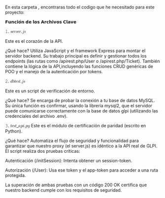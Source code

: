 En esta carpeta , encontraras todo el codigo que he necesitado para este proyecto:

𝗙𝘂𝗻𝗰𝗶𝗼́𝗻 𝗱𝗲 𝗹𝗼𝘀 𝗔𝗿𝗰𝗵𝗶𝘃𝗼𝘀 𝗖𝗹𝗮𝘃𝗲
 
𝟷. 𝑠𝑒𝑟𝑣𝑒𝑟.𝑗𝑠

Este es el corazón de la API.

¿Qué hace? Utiliza JavaScript y el framework Express para montar el servidor backend. Su trabajo principal es definir y gestionar todos los endpoints (las rutas como /apirest.php/User o /apirest.php/Ticket). 
También contiene la lógica de la API,incluyendo las funciones CRUD genéricas de POO y el manejo de la autenticación por tokens.

𝟸. 𝑑𝑏𝑡𝑒𝑠𝑡.𝑗𝑠

Este es un script de verificación de entorno.

¿Qué hace? Se encarga de probar la conexión a tu base de datos MySQL. Su única función es confirmar, usando la librería mysql2, que el servidor puede comunicarse correctamente con la base de datos glpi (utilizando 
las credenciales del archivo .env).

𝟹. 𝑡𝑒𝑠𝑡_𝑎𝑝𝑖.𝑝𝑦
Este es el módulo de certificación de paridad (escrito en Python).

¿Qué hace? Automatiza el flujo de seguridad y funcionalidad para garantizar que nuestro proxy (el server.js) es idéntico a la API real de GLPI. El script realiza dos pruebas críticas:

Autenticación (/initSession): Intenta obtener un session-token.

Autorización (/User): Usa ese token y el app-token para acceder a una ruta protegida.

La superación de ambas pruebas con un código 200 OK certifica que nuestro backend cumple con los requisitos de seguridad.
